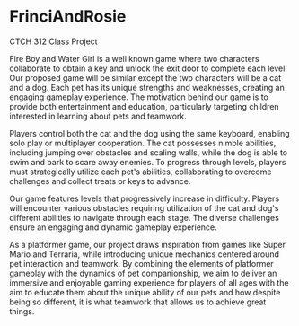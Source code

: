# FrinciAndRosie
CTCH 312 Class Project

Fire Boy and Water Girl is a well known game where two characters collaborate to obtain a key and unlock the exit door to complete each level. Our proposed game will be similar except the two characters will be a cat and a dog. Each pet has its unique strengths and weaknesses, creating an engaging gameplay experience. The motivation behind our game is to provide both entertainment and education, particularly targeting children interested in learning about pets and teamwork.

Players control both the cat and the dog using the same keyboard, enabling solo play or multiplayer cooperation. The cat possesses nimble abilities, including jumping over obstacles and scaling walls, while the dog is able to swim and bark to scare away enemies. To progress through levels, players must strategically utilize each pet's abilities, collaborating to overcome challenges and collect treats or keys to advance.
	
Our game features levels that progressively increase in difficulty. Players will encounter various obstacles requiring utilization of the cat and dog's different abilities to navigate through each stage. The diverse challenges ensure an engaging and dynamic gameplay experience.

As a platformer game, our project draws inspiration from games like Super Mario and Terraria, while introducing unique mechanics centered around pet interaction and teamwork. By combining the elements of platformer gameplay with the dynamics of pet companionship, we aim to deliver an immersive and enjoyable gaming experience for players of all ages with the aim to educate them about the unique ability of our pets and how despite being so different, it is what teamwork that allows us to achieve great things.
